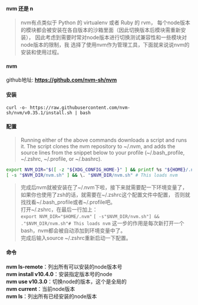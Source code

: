 #### nvm 还是 n
> nvm有点类似于 Python 的 virtualenv 或者 Ruby 的 rvm，
> 每个node版本的模块都会被安装在各自版本的沙箱里面（因此切换版本后模块需重新安装），
> 因此考虑到需要时常对node版本进行切换测试兼容性和一些模块对node版本的限制，我
> 选择了使用nvm作为管理工具，下面就来说说nvm的安装和使用过程。

#### nvm
github地址: **https://github.com/nvm-sh/nvm**
#### 安装
`curl -o- https://raw.githubusercontent.com/nvm-sh/nvm/v0.35.1/install.sh | bash`
#### 配置
> Running either of the above commands downloads a script and runs it. 
> The script clones the nvm repository to ~/.nvm, 
> and adds the source lines from the snippet below to your profile 
> (~/.bash_profile, ~/.zshrc, ~/.profile, or ~/.bashrc).

``` bash
export NVM_DIR="$([ -z "${XDG_CONFIG_HOME-}" ] && printf %s "${HOME}/.nvm" || printf %s "${XDG_CONFIG_HOME}/nvm")"
[ -s "$NVM_DIR/nvm.sh" ] && \. "$NVM_DIR/nvm.sh" # This loads nvm
```

> 完成后nvm就被安装在了~/.nvm下啦，接下来就需要配一下环境变量了，  
> 如果你也使用了zsh的话，就需要在~/.zshrc这个配置文件中配置，
> 否则就找找看~/.bash_profile或者~/.profile吧。  
> 打开~/.zshrc，在最后一行加上：  
`export NVM_DIR="$HOME/.nvm"`
`[ -s"$NVM_DIR/nvm.sh"] && ."$NVM_DIR/nvm.sh"# This loads nvm`
> 这一步的作用是每次新打开一个bash，nvm都会被自动添加到环境变量中了。  
> 完成后输入source ~/.zshrc重新启动一下配置。

#### 命令

**nvm ls-remote**：列出所有可以安装的node版本号  
**nvm install v10.4.0**：安装指定版本号的node  
**nvm use v10.3.0**：切换node的版本，这个是全局的  
**nvm current**：当前node版本  
**nvm ls**：列出所有已经安装的node版本  
